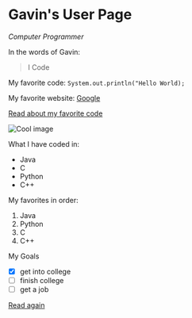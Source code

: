 # Gavin's User Page
*Computer Programmer*

In the words of Gavin:
> I Code

My favorite code: `System.out.println("Hello World);`

My favorite website: [Google](https://google.com/)

[Read about my favorite code](add-read-me-2/README.md)

![Cool image](https://www.trbimg.com/img-5a68a878/turbine/ct-grumpy-cat-lawsuit-20180124)

What I have coded in:
- Java
- C
- Python
- C++   

My favorites in order:
1. Java
2. Python
3. C
4. C++

My Goals
- [x] get into college
- [ ] finish college
- [ ] get a job

[Read again](https://github.com/gmzhouucsd/intro/blob/add-read-me-2/index.md#gavins-user-page)